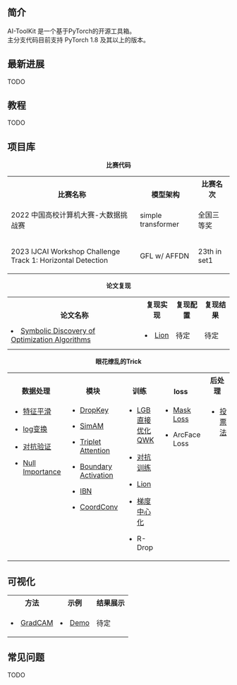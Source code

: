 ## 简介
AI-ToolKit 是一个基于PyTorch的开源工具箱。<br>
主分支代码目前支持 PyTorch 1.8 及其以上的版本。

## 最新进展
TODO

## 教程
TODO

## 项目库
<div align="center">
  <b>比赛代码</b>
</div>
<table align="center">
    <tbody>
        <tr align="center" valign="bottom">
            <th>
                <b>比赛名称</b>
            </th>
            <th>
                <b>模型架构</b>
            </th>
            <th>
                <b>比赛名次</b>
            </th>
        </tr>
        <tr>
            <td>
                <p>2022 中国高校计算机大赛-大数据挑战赛</p>
            </td>
            <td>
                <p>simple transformer</p>
            </td>
            <td>
                <p>全国三等奖</p>
            </td>
        </tr>
        <tr>
            <td>
                <p>2023 IJCAI Workshop Challenge Track 1: Horizontal Detection </p>
            </td>
            <td>
                <p>GFL w/ AFFDN</p>
            </td>
            <td>
                <p> 23th in set1</p>
            </td>
        </tr>
    </tbody>
</table>

<div align="center">
  <b>论文复现</b>
</div>
<table align="center">
    <tbody>
        <tr align="center" valign="bottom">
            <th>
                <b>论文名称</b>
            </th>
            <th>
                <b>复现实现</b>
            </th>
            <th>
                <b>复现配置</b>
            </th>
            <th>
                <b>复现结果</b>
            </th>
        </tr>
        <tr>
            <td>
                <li><a href="https://arxiv.org/abs/2302.06675">Symbolic Discovery of Optimization Algorithms</a></li>
            </td>
            <td>
                <li><a href="core/engine/optimizers/lion.py">Lion</a></li>
            </td>
            <td>
                <p>待定</p>
            </td>
            <td>
                <p>待定</p>
            </td>
        </tr>
    </tbody>
</table>


<div align="center">
  <b>眼花缭乱的Trick</b>
</div>
<table align="center">
    <tbody>
        <tr align="center" valign="bottom">
            <th>
                <b>数据处理</b>
            </th>
            <th>
                <b>模块</b>
            </th>
            <th>
                <b>训练</b>
            </th>
            <th>
                <b>loss</b>
            </th>
            <th>
                <b>后处理</b>
            </th>
        </tr>
        <tr valign="top">
        <td>
            <ul>
                <li><a href="projects/method/特征处理/demo.ipynb">特征平滑</a></li>
            </ul>
            <ul>
                <li><a href="projects/method/特征处理/demo.ipynb">log变换</a></li>
            </ul>
            <ul>
                <li><a href="projects/method/特征筛选/demo.ipynb">对抗验证</a></li>
            </ul>
            <ul>
                <li><a href="projects/method/特征筛选/demo.ipynb">Null Importance</a></li>
            </ul>
        </td>
        <td>
            <ul>
                <li><a href="core/models/attentions/dropkey.py">DropKey</a></li>
            </ul>
            <ul>
                <li><a href="core/models/attentions/simam.py">SimAM</a></li>
            </ul>
            <ul>
                <li><a href="core/models/attentions/triplet.py">Triplet Attention</a></li>
            </ul>
            <ul>
                <li><a href="core/models/attentions/boundary_activation.py">Boundary Activation</a></li>
            </ul>
            <ul>
                <li><a href="core/models/modules/base/norms.py">IBN</a></li>
            </ul>
            <ul>
                <li><a href="core/models/modules/convs/coord_conv.py">CoordConv</a></li>
            </ul>
        </td>
        <td>
            <ul>
                <li><a href="projects/method/LGB直接优化QWK">LGB直接优化QWK</a></li>
            </ul>
            <ul>
                <li><a href="core/engine/hooks/adv">对抗训练</a></li>
            </ul>
            <ul>
                <li><a href="core/engine/optimizers/lion.py">Lion</a></li>
            </ul>
            <ul>
                <li><a href="core/engine/optimizers/gc_adamw.py">梯度中心化</a></li>
            </ul>
            <ul>
                <li>R-Drop</li>
            </ul>
        </td>
        <td>
            <ul>
                <li><a href="core/evalution/functional/mask_loss.py">Mask Loss</a></li>
            </ul>
            <ul>
                <li>ArcFace Loss</li>
            </ul>
        </td>
        <td>
            <ul>
                <li><a href="core/evalution/functional/">投票法</a></li>
            </ul>
        </td>
    </tr>
    </tbody>
</table>

## 可视化
<table align="center">
    <tbody>
        <tr align="center" valign="bottom">
            <th>
                <b>方法</b>
            </th>
            <th>
                <b>示例</b>
            </th>
            <th>
                <b>结果展示</b>
            </th>
        </tr>
        <tr>
            <td>
                <li><a href="tools/visualizations/gradcam">GradCAM</a></li>
            </td>
            <td>
                <li><a href="demo/demo_gradcam.py">Demo</a></li>
            </td>
            <td>
                <p>待定</p>
            </td>
        </tr>
    </tbody>
</table>

## 常见问题

TODO
